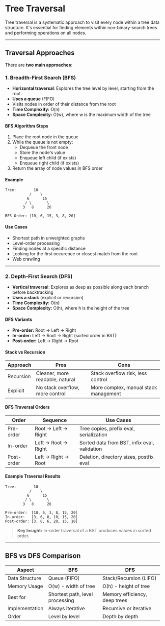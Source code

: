 # Tree Traversal

Tree traversal is a systematic approach to visit every node within a tree data structure. It's essential for finding elements within non-binary-search trees and performing operations on all nodes.

---

## Traversal Approaches

There are **two main approaches**:

### 1. Breadth-First Search (BFS)

- **Horizontal traversal**: Explores the tree level by level, starting from the root.
- **Uses a queue** (FIFO)
- Visits nodes in order of their distance from the root
- **Time Complexity:** O(n)
- **Space Complexity:** O(w), where w is the maximum width of the tree

#### BFS Algorithm Steps

1. Place the root node in the queue
2. While the queue is not empty:
   - Dequeue the front node
   - Store the node's value
   - Enqueue left child (if exists)
   - Enqueue right child (if exists)
3. Return the array of node values in BFS order

#### Example

```
Tree:        10
           /    \
          6      15
         / \       \
        3   8      20

BFS Order: [10, 6, 15, 3, 8, 20]
```

#### Use Cases

- Shortest path in unweighted graphs
- Level-order processing
- Finding nodes at a specific distance
- Looking for the first occurence or closest match from the root
- Web crawling

---

### 2. Depth-First Search (DFS)

- **Vertical traversal**: Explores as deep as possible along each branch before backtracking
- **Uses a stack** (explicit or recursion)
- **Time Complexity:** O(n)
- **Space Complexity:** O(h), where h is the height of the tree

#### DFS Variants

- **Pre-order:** Root → Left → Right
- **In-order:** Left → Root → Right (sorted order in BST)
- **Post-order:** Left → Right → Root

#### Stack vs Recursion

| Approach  | Pros                            | Cons                                  |
| --------- | ------------------------------- | ------------------------------------- |
| Recursion | Cleaner, more readable, natural | Stack overflow risk, less control     |
| Explicit  | No stack overflow, more control | More complex, manual stack management |

#### DFS Traversal Orders

| Order      | Sequence            | Use Cases                                    |
| ---------- | ------------------- | -------------------------------------------- |
| Pre-order  | Root → Left → Right | Tree copies, prefix eval, serialization      |
| In-order   | Left → Root → Right | Sorted data from BST, infix eval, validation |
| Post-order | Left → Right → Root | Deletion, directory sizes, postfix eval      |

#### Example Traversal Results

```
Tree:        10
           /    \
          6      15
         / \       \
        3   8      20

Pre-order:  [10, 6, 3, 8, 15, 20]
In-order:   [3, 6, 8, 10, 15, 20]
Post-order: [3, 8, 6, 20, 15, 10]
```

> **Key Insight:** In-order traversal of a BST produces values in sorted order.

---

## BFS vs DFS Comparison

| Aspect         | BFS                             | DFS                           |
| -------------- | ------------------------------- | ----------------------------- |
| Data Structure | Queue (FIFO)                    | Stack/Recursion (LIFO)        |
| Memory Usage   | O(w) - width of tree            | O(h) - height of tree         |
| Best for       | Shortest path, level processing | Memory efficiency, deep trees |
| Implementation | Always iterative                | Recursive or iterative        |
| Order          | Level by level                  | Depth by depth                |
